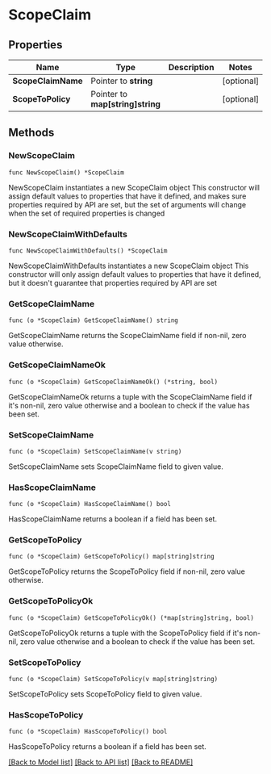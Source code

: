 # ScopeClaim

## Properties

Name | Type | Description | Notes
------------ | ------------- | ------------- | -------------
**ScopeClaimName** | Pointer to **string** |  | [optional] 
**ScopeToPolicy** | Pointer to **map[string]string** |  | [optional] 

## Methods

### NewScopeClaim

`func NewScopeClaim() *ScopeClaim`

NewScopeClaim instantiates a new ScopeClaim object
This constructor will assign default values to properties that have it defined,
and makes sure properties required by API are set, but the set of arguments
will change when the set of required properties is changed

### NewScopeClaimWithDefaults

`func NewScopeClaimWithDefaults() *ScopeClaim`

NewScopeClaimWithDefaults instantiates a new ScopeClaim object
This constructor will only assign default values to properties that have it defined,
but it doesn't guarantee that properties required by API are set

### GetScopeClaimName

`func (o *ScopeClaim) GetScopeClaimName() string`

GetScopeClaimName returns the ScopeClaimName field if non-nil, zero value otherwise.

### GetScopeClaimNameOk

`func (o *ScopeClaim) GetScopeClaimNameOk() (*string, bool)`

GetScopeClaimNameOk returns a tuple with the ScopeClaimName field if it's non-nil, zero value otherwise
and a boolean to check if the value has been set.

### SetScopeClaimName

`func (o *ScopeClaim) SetScopeClaimName(v string)`

SetScopeClaimName sets ScopeClaimName field to given value.

### HasScopeClaimName

`func (o *ScopeClaim) HasScopeClaimName() bool`

HasScopeClaimName returns a boolean if a field has been set.

### GetScopeToPolicy

`func (o *ScopeClaim) GetScopeToPolicy() map[string]string`

GetScopeToPolicy returns the ScopeToPolicy field if non-nil, zero value otherwise.

### GetScopeToPolicyOk

`func (o *ScopeClaim) GetScopeToPolicyOk() (*map[string]string, bool)`

GetScopeToPolicyOk returns a tuple with the ScopeToPolicy field if it's non-nil, zero value otherwise
and a boolean to check if the value has been set.

### SetScopeToPolicy

`func (o *ScopeClaim) SetScopeToPolicy(v map[string]string)`

SetScopeToPolicy sets ScopeToPolicy field to given value.

### HasScopeToPolicy

`func (o *ScopeClaim) HasScopeToPolicy() bool`

HasScopeToPolicy returns a boolean if a field has been set.


[[Back to Model list]](../README.md#documentation-for-models) [[Back to API list]](../README.md#documentation-for-api-endpoints) [[Back to README]](../README.md)



